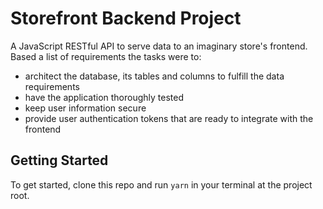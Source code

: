 # Storefront Backend Project

A JavaScript RESTful API to serve data to an imaginary store's frontend.
Based a list of requirements the tasks were to:
- architect the database, its tables and columns to fulfill the data requirements
- have the application thoroughly tested
- keep user information secure
- provide user authentication tokens that are ready to integrate with the frontend

## Getting Started

To get started, clone this repo and run `yarn` in your terminal at the project root.